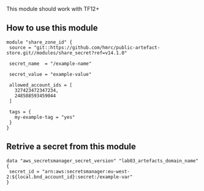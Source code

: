 This module should work with TF12+

## How to use this module

```hcl
module "share_zone_id" {
 source = "git::https://github.com/hmrc/public-artefact-store.git//modules/share_secret?ref=v14.1.0"

 secret_name  = "/example-name"

 secret_value = "example-value"

 allowed_account_ids = [
   327423472347234,
   248588593459044
 ]

 tags = {
   my-example-tag = "yes"
 }
}
```

## Retrive a secret from this module
```hcl
data "aws_secretsmanager_secret_version" "lab03_artefacts_domain_name" {
 secret_id = "arn:aws:secretsmanager:eu-west-2:${local.bnd_account_id}:secret:/example-var"
}
```

